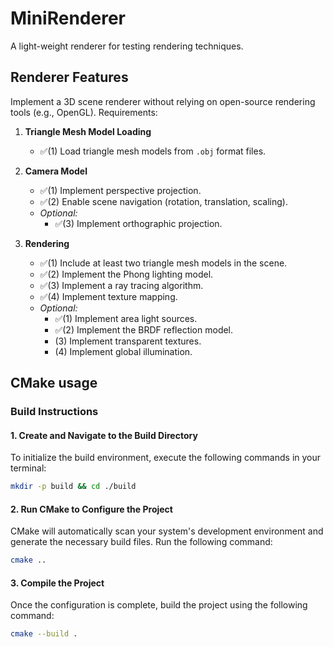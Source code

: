 # MiniRenderer

A light-weight renderer for testing rendering techniques.

## Renderer Features

Implement a 3D scene renderer without relying on open-source rendering tools (e.g., OpenGL). Requirements:

1. **Triangle Mesh Model Loading**  
    - ✅(1) Load triangle mesh models from `.obj` format files.

2. **Camera Model**  
    - ✅(1) Implement perspective projection.  
    - ✅(2) Enable scene navigation (rotation, translation, scaling).  
    - *Optional:*  
      - ✅(3) Implement orthographic projection.

3. **Rendering**  
    - ✅(1) Include at least two triangle mesh models in the scene.  
    - ✅(2) Implement the Phong lighting model.  
    - ✅(3) Implement a ray tracing algorithm.  
    - ✅(4) Implement texture mapping.  
    - *Optional:*  
      - ✅(1) Implement area light sources.  
      - ✅(2) Implement the BRDF reflection model.  
      - (3) Implement transparent textures.  
      - (4) Implement global illumination.

## CMake usage

### **Build Instructions**

#### **1. Create and Navigate to the Build Directory**  

To initialize the build environment, execute the following commands in your terminal:  

```bash
mkdir -p build && cd ./build
```  

#### **2. Run CMake to Configure the Project**  

CMake will automatically scan your system's development environment and generate the necessary build files. Run the following command:  

```bash
cmake ..
```  

#### **3. Compile the Project**  

Once the configuration is complete, build the project using the following command:  

```bash
cmake --build .
```  
